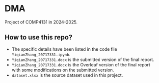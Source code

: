 # DMA
Project of COMP4131 in 2024-2025.

## How to use this repo?
- The specific details have been listed in the code file `YiqianZhang_20717331.ipynb`.
- `YiqianZhang_20717331.docx` is the submitted version of the final report.
- `YiqianZhang_20717331.docx` is the Overleaf version of the final report with some modifications on the submitted version.
- `dataset.xlsx` is the source dataset used in this project.